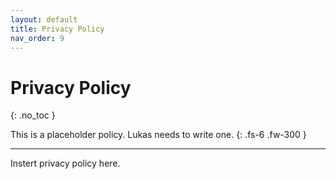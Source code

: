 ```yaml
---
layout: default
title: Privacy Policy
nav_order: 9
---
```


# Privacy Policy
{: .no_toc }

This is a placeholder policy. Lukas needs to write one.
{: .fs-6 .fw-300 }

---

Instert privacy policy here.

